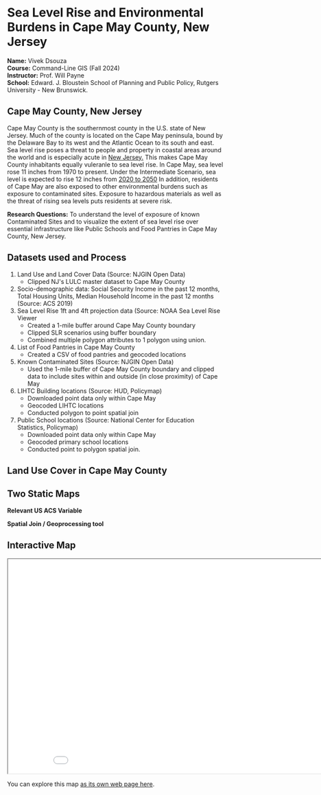 # Sea Level Rise and Environmental Burdens in Cape May County,  New Jersey
**Name:** Vivek Dsouza <br>
**Course:** Command-Line GIS (Fall 2024) <br>
**Instructor:** Prof. Will Payne <br>
**School:** Edward. J. Bloustein School of Planning and Public Policy, Rutgers University - New Brunswick.


## Cape May County, New Jersey
Cape May County is the southernmost county in the U.S. state of New Jersey. Much of the county is located on the Cape May peninsula, bound by the Delaware Bay to its west and the Atlantic Ocean to its south and east.
Sea level rise poses a threat to people and property in coastal areas around the world and is especially acute in [New Jersey.](https://njclimateresourcecenter.rutgers.edu/climate_change_101/sea-level-rise-in-new-jersey-projections-and-impacts/)
This makes Cape May County inhabitants equally vuleranle to sea level rise.
In Cape May, sea level rose 11 inches from 1970 to present. Under the Intermediate Scenario, sea level is expected to rise 12 inches from [2020 to 2050](https://sealevel.globalchange.gov/national-sea-level-explorer/?psmsl_id=1153&scope=section_1#:~:text=In%20Cape%20May%2C%20sea%20level,inches%20from%201970%20to%20present.)
In addition, residents of Cape May are also exposed to other environmental burdens such as exposure to contaminated sites.
Exposure to hazardous materials as well as the threat of rising sea levels puts residents at severe risk.

**Research Questions:** To understand the level of exposure of known Contaminated Sites and to visualize the extent of sea level rise over essential infrastructure like Public Schools and Food Pantries in Cape May County, New Jersey.

## Datasets used and Process
1. Land Use and Land Cover Data (Source: NJGIN Open Data)
   - Clipped NJ's LULC master dataset to Cape May County
3. Socio-demographic data: Social Security Income in the past 12 months, Total Housing Units, Median Household Income in the past 12 months (Source: ACS 2019)
4. Sea Level Rise 1ft and 4ft projection data (Source: NOAA Sea Level Rise Viewer
    - Created a 1-mile buffer around Cape May County boundary
    - Clipped SLR scenarios using buffer boundary
    - Combined multiple polygon attributes to 1 polygon using union.
6. List of Food Pantries in Cape May County
    - Created a CSV of food pantries and geocoded locations
8. Known Contaminated Sites (Source: NJGIN Open Data)
   - Used the 1-mile buffer of Cape May County boundary and clipped data to include sites within and outside (in close proximity) of Cape May
10. LIHTC Building locations (Source: HUD, Policymap)
    - Downloaded point data only within Cape May
    - Geocoded LIHTC locations
    - Conducted polygon to point spatial join
12. Public School locations (Source: National Center for Education Statistics, Policymap)
    - Downloaded point data only within Cape May
    - Geocoded primary school locations
    - Conducted point to polygon spatial join.




## Land Use Cover in Cape May County

## Two Static Maps

**Relevant US ACS Variable**

**Spatial Join / Geoprocessing tool**

## Interactive Map

<iframe src="musicvenues.html" height="500" width="900"></iframe>

You can explore this map [as its own web page here](musicvenues.html).
